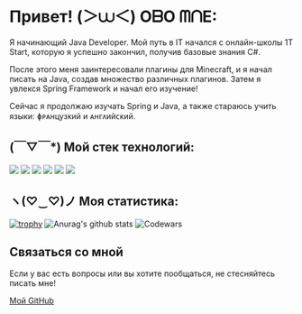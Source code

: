 # Привет! (＞⩊＜) OᗷO ᗰᑎE:

Я начинающий Java Developer. Мой путь в IT начался с онлайн-школы 1T Start, которую я успешно закончил, получив базовые знания C#. 

После этого меня заинтересовали плагины для Minecraft, и я начал писать на Java, создав множество различных плагинов. Затем я увлекся Spring Framework и начал его изучение!

Сейчас я продолжаю изучать Spring и Java, а также стараюсь учить языки: ɸᴩᴀнцузᴋий и ᴀнᴦᴧийᴄᴋий.

## (￣▽￣*) Мой стек технологий:

<img src="https://img.shields.io/badge/SPRING-DCDCDC?style=for-the-badge&logo=spring&logoColor=000000"/>
<img src="https://img.shields.io/badge/SpigotMC-DCDCDC?style=for-the-badge&logo=spigotmc&logoColor=000000"/>
<img src="https://img.shields.io/badge/Hibernate-DCDCDC?style=for-the-badge&logo=hibernate&logoColor=000000"/>

<img src="https://img.shields.io/badge/.NET-DCDCDC?style=for-the-badge&logo=dotnet&logoColor=000000"/>

<img src="https://img.shields.io/badge/PostgreSql-DCDCDC?style=for-the-badge&logo=postgresqlc&logoColor=000000"/>
<img src="https://img.shields.io/badge/MySql-DCDCDC?style=for-the-badge&logo=mysql&logoColor=000000"/>


## ヽ(♡‿♡)ノ Моя статистика:

[![trophy](https://github-profile-trophy.vercel.app/?username=Dorian-ops)](https://github.com/Dorian-ops/github-profile-trophy)
![Anurag's github stats](https://github-readme-stats.vercel.app/api?username=Dorian-ops)
![Codewars](https://github.r2v.ch/codewars?user=Dorian-ops)

## Связаться со мной

Если у вас есть вопросы или вы хотите пообщаться, не стесняйтесь писать мне!

[Мой GitHub](https://github.com/Dorian-ops)
